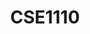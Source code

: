 ---
layout: post
title: CSE1110
name: Software Quality and Testing
topic: Security Testing - Checking for what shouldn't happen
slides: SAST-website.pdf
transcript: https://github.com/azqa/azqa.github.io/blob/master/assets/transcripts/sqt/security-testing.md
years: 2019 - present
guest: 'false'
---
